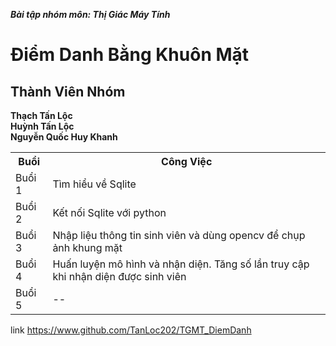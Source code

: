 ***Bài tập nhóm môn: Thị Giác Máy Tính***
# Điểm Danh Bằng Khuôn Mặt

## Thành Viên Nhóm 
 **Thạch Tấn Lộc**<br>
 **Huỳnh Tấn Lộc**<br>
 **Nguyễn Quốc Huy Khanh**<br>

<table>
    <tr>
        <th>Buổi</th>
        <th>Công Việc</th>
    </tr>
    <tr>
        <td>Buổi 1</td>
        <td>Tìm hiểu về Sqlite</td>
    </tr>
    <tr>
        <td>Buổi 2</td>
        <td>Kết nối Sqlite với python</td>
    </tr>
    <tr>
        <td>Buổi 3</td>
        <td>Nhập liệu thông tin sinh viên và dùng opencv để chụp ảnh khung mặt</td>
    </tr>
    <tr>
        <td>Buổi 4</td>
        <td>Huấn luyện mô hình và nhận diện. Tăng số lần truy cập khi nhận diện được sinh viên</td>
    </tr>
    <tr>
        <td>Buổi 5</td>
        <td>--</td>
    </tr>
</table>

link https://www.github.com/TanLoc202/TGMT_DiemDanh
